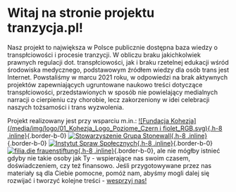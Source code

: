 # Witaj na stronie projektu **tranzycja.pl**!

Nasz projekt to największa w Polsce publicznie dostępna baza wiedzy o transpłciowości i procesie tranzycji. W obliczu braku jakichkolwiek prawnych regulacji dot. transpłciowości, jak i braku rzetelnej edukacji wśród środowiska medycznego, podstawowym źródłem wiedzy dla osób trans jest Internet. Powstaliśmy w marcu 2021 roku, w odpowiedzi na brak aktywnych projektów zapewniających ugruntowane naukowo treści dotyczące transpłciowości, przedstawionych w sposób nie powielający medialnych narracji o cierpieniu czy chorobie, lecz zakorzeniony w idei celebracji naszych tożsamości i trans wyzwolenia.

Projekt realizowany jest przy wsparciu m.in.: [![Fundacja Kohezja](/media/img/logo/01_Kohezja_Logo_Poziome_Czern i fiolet_RGB.svg){.h-8 .inline}](https://kohezja.org){.border-b-0} [![Stowarzyszenie Grupa Stonewall](/media/img/logo/STOn_logo_transparent-pink.svg){.h-8 .inline}](https://grupa-stonewall.pl){.border-b-0} [![Instytut Spraw Społecznych](/media/img/logo/cropped-ISS-Fav.png){.h-8 .inline}](https://iss.org.pl){.border-b-0}  [![filia.die frauenstiftung](/media/img/logo/filia-logo-tiff.png){.h-8 .inline}](https://www.filia-frauenstiftung.de/en/){.border-b-0}, ale nie mógłby istnieć gdyby nie takie osoby jak Ty - wspierające nas swoim czasem, doświadczeniem, czy też finansowo. Jeśli przygotowywane przez nas materiały są dla Ciebie pomocne, pomóż nam, abyśmy mogli dalej się rozwijać i tworzyć kolejne treści - [wesprzyj nas!](/wsparcie)
